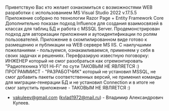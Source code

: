 Приветствую Вас кто желает ознакомиться с возможностями WEB разработки с использованием MS Visual Studio 2022 v.17.5.5
Приложение собрано по технологии Razor Page + Entity Framework Core
Дополнительно показан подход Influence для создания взаимосвязей в классах для таблиц БД  и работа с MSSQL Server.
Продемонстрирован подход для авторизации приложения и аутоидентификации по ролям пользователей.
Приложение в скомпилированном виде готово к размещению и публикации на WEB сервере MS IIS.
С наилучшими пожеланиями - пользуемся, ознакамливаемся, применяем у себя в своих задачах и решениях.
Перефразирую известную поговорку: ИНЖЕНЕР который не смог разобраться как отремонтировать "Радиотехника У101 Hi-Fi" по сути ТАКОВЫМ НЕ ЯВЛЯЕТСЯ :)
ПРОГРАММИСТ - "РАЗРАБОТЧИК" который не установил MSSQL, не смог добавить пакеты соответственных версий, не применил команды для миграции-генерации БД и не установил Connection и в итоге не смог запустить приложение - ТАКОВЫМ НЕ ЯВЛЯЕТСЯ :)
- vakuleev@gmail.com  (kvlad1972@mail.ru) - Владимир Александрович Кулеев.
